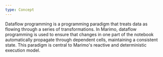 ```yaml
---
type: Concept
---
```


Dataflow programming is a programming paradigm that treats data as flowing through a series of transformations. In Marimo, dataflow programming is used to ensure that changes in one part of the notebook automatically propagate through dependent cells, maintaining a consistent state. This paradigm is central to Marimo's reactive and deterministic execution model.
